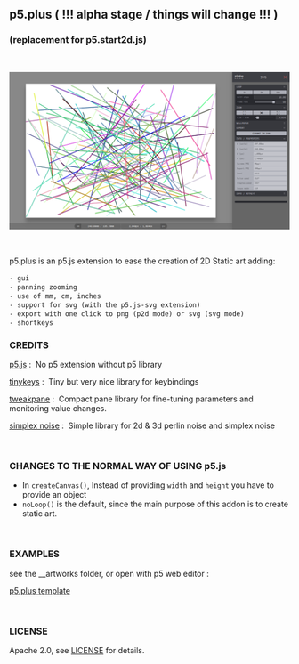 ## p5.plus ( !!! alpha stage / things will change !!! )
### (replacement for p5.start2d.js)

<br/>

![Screenshot p5.plus](p5plus.webp "screenshot of p5.plus extension")

<br/>

p5.plus is an p5.js extension to ease the creation of 2D Static art adding:

    - gui
    - panning zooming
    - use of mm, cm, inches
    - support for svg (with the p5.js-svg extension)
    - export with one click to png (p2d mode) or svg (svg mode)
    - shortkeys

### CREDITS

[p5.js](https://p5js.org/) : &nbsp;No p5 extension without p5 library

[tinykeys](https://jamiebuilds.github.io/tinykeys/) : &nbsp;Tiny but very nice library for keybindings

[tweakpane](https://cocopon.github.io/tweakpane/) : &nbsp;Compact pane library for fine-tuning parameters and monitoring value changes.

[simplex noise](https://github.com/josephg/noisejs) : &nbsp;Simple library for 2d & 3d perlin noise and simplex noise


<br />

### CHANGES TO THE NORMAL WAY OF USING p5.js

- In `createCanvas()`,  Instead of providing `width` and `height` you have to provide an object
- `noLoop()` is the default, since the main purpose of this addon is to create static art.

<br />

### EXAMPLES

see the __artworks folder, or open with p5 web editor :

[p5.plus template](https://editor.p5js.org/ElTapir/sketches/GPNQjGTrg "p5.plus template")

<br />

### LICENSE

Apache 2.0,  see [LICENSE](LICENSE.txt) for details.
